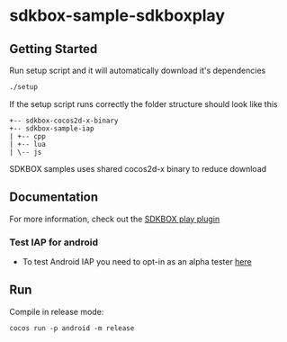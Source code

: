 # sdkbox-sample-sdkboxplay

## Getting Started

Run setup script and it will automatically download it's dependencies

~~~bash
./setup
~~~

If the setup script runs correctly the folder structure should look like this

~~~
+-- sdkbox-cocos2d-x-binary
+-- sdkbox-sample-iap
| +-- cpp
| +-- lua
| \-- js
~~~

SDKBOX samples uses shared cocos2d-x binary to reduce download

## Documentation
For more information, check out the [SDKBOX play plugin](http://docs.sdkbox.com/en/plugins/sdkboxplay/)

### Test IAP for android

* To test Android IAP you need to opt-in as an alpha tester [here](https://play.google.com/apps/testing/com.sdkbox.gpg)

## Run

Compile in release mode:

`cocos run -p android -m release`
